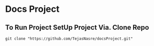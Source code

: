 # Docs Project

## To Run Project SetUp Project Via. Clone Repo
```
git clone "https://github.com/TejasNasre/docsProject.git"
```

